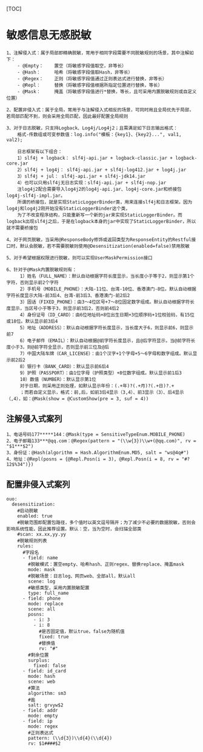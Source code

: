 [TOC]

# 敏感信息无感脱敏

    1、注解侵入式：属于局部即精确脱敏，常用于相同字段需要不同脱敏规则的场景，其中注解如下：
        - @Empty：    置空（将敏感字段值取空，非等长）
        - @Hash：     哈希（将敏感字段值取Hash，非等长）
        - @Regex：    正则（将敏感字段值通过正则表达式进行替换，非等长）
        - @Repl：     替换（将敏感字段值根据所指定位置进行替换，等长）
        - @Mask：     掩盖（将敏感字段值进行*替换，等长，且可采用内置脱敏规则或自定义位置）
        
    2、配置非侵入式：属于全局，常用于与注解侵入式相反的场景，可同时用且全局优先于局部，若局部匹配不到，则会采用全局匹配，因此最好配置全局规则
    
    3、对于日志脱敏，只支持Logback、Log4j/Log4j2；且需满足如下日志输出格式：
        格式-传数组或可变参数值：log.info("模板：{key1}、{key2}...", val1, val2);
        
        日志框架有以下组合：
        1）slf4j + logback： slf4j-api.jar + logback-classic.jar + logback-core.jar
        2）slf4j + log4j： slf4j-api.jar + slf4j-log412.jar + log4j.jar
        3）slf4j + jul： slf4j-api.jar + slf4j-jdk14.jar
        4）也可以只用slf4j无日志实现：slf4j-api.jar + slf4j-nop.jar
        注log4j2配合需要导入log4j2的log4j-api.jar、log4j-core.jar和桥接包log4j-slf4j-impl.jar。
        所谓的桥接包，就是实现StaticLoggerBinder类，用来连接slf4j和日志框架。因为log4j和log4j2刚开始没有StaticLoggerBinder这个类，
        为了不改变程序结构，只能重新写一个新的jar来实现StaticLoggerBinder。而logback出现slf4j之后，于是在logback本身的jar中实现了StaticLoggerBinder，所以就不需要桥接包
    
    4、对于网页脱敏，当采用@ResponseBody修饰或返回类型为ResponseEntity的Restful接口时，默认会脱敏，若不需要脱敏则使用@Desensitization(enabled=false)禁用脱敏    
    
    5、对于希望根据权限进行脱敏，则可以实现UserMaskPermission接口
    
    6、针对于@Mask内置脱敏规则有：
         1）姓名（FULL_NAME）：默认自动根据字符长度显示，当长度小于等于2，则显示第1个字符，否则显示前2个字符
         2）手机号（MOBILE_PHONE）：大陆-11位、台湾-10位、香港澳门-8位。默认自动根据字符长度显示大陆-前3后4、台湾-前3后3、香港澳门-前2后2
         3）固话（FIXED_PHONE）：由3～4位区号+7～8位固定数字组成。默认自动根据字符长度显示，当区号小于等于3，则显示前3后2，否则前4后2
         4）身份证号（ID_CARD）：由6位地址码+8位出生日期+3位顺序码+1位校验码，有15位或18位。默认显示前3后4
         5）地址（ADDRESS）：默认自动根据字符长度显示，当长度大于6，则显示前6，则显示前7
         6）电子邮件（EMAIL）：默认自动根据@前字符长度显示，且@后字符显示，当@前字符长度小于3，则@前字符全显示，否则显示前三位及@后
         7）中国大陆车牌（CAR_LICENSE）：由1个汉字+1个字母+5～6字母和数字组成。默认显示前2后2
         8）银行卡（BANK_CARD）：默认显示前6后4
         9）护照（PASSPORT）：由1位字母（护照类型）+8位数字组成。默认显示前1后3
         10）数值（NUMBER）：默认显示第1位
         对于日期，则采用正则处理，如默认显示年份：(.+年)?(.+月)?(.+日)?.+
         ；而若自定义显示，格式：前,后，如前3后4显示（3,4）、前3显示（3）、后4显示（,4），如：@Mask(show = @CustomShow(pre = 3, suf = 4))
    
## 注解侵入式案列

    1、电话号码177*****144：@Mask(type = SensitiveTypeEnum.MOBILE_PHONE)
    2、电子邮箱133***@qq.com：@Regex(pattern = "(\\w{3})\\w+(@qq.com)", rv = "$1***$2")
    3、身份证：@Hash(algorithm = Hash.AlgorithmEnum.MD5, salt = "ws@4q#")
    4、地址：@Repl(posns = {@Repl.Posn(i = 3), @Repl.Posn(i = 8, rv = "#?12$%34")})

## 配置非侵入式案列

```
ouo:
  desensitization:
    #启动脱敏
    enabled: true
    #脱敏范围即配置包路径，多个值时以英文逗号隔开；为了减少不必要的数据脱敏，否则会影响系统性能，因此推荐设置。默认：空，当为空时，会扫描全部类
    #scan: xx.xx,yy.yy
    #脱敏规则列表
    rules:
      #字段名
      - field: name
        #脱敏模式：置空empty、哈希hash、正则regex、替换replace、掩盖mask
        mode: mask
        #脱敏场景：日志log、网页web、全部all，默认all
        scene: log
        #敏感类型，采用内置脱敏配置
        type: full_name
      - field: phone
        mode: replace
        scene: all
        posns:
          - i: 3
          - i: 8
            #是否固定值，默认true，false为随机值
            fixed: true
            #替换值
            rv: "#"
        #剩余位置
        surplus:
          fixed: false
      - field: id_card
        mode: hash
        scene: web
        #算法
        algorithm: sm3
        #盐
        salt: grvyw$2
      - field: addr
        mode: empty
      - field: ip
        mode: regex
        #正则表达式
        pattern: (\\d{3})\\d{4}(\\d{4})
        rv: $1####$2
```


